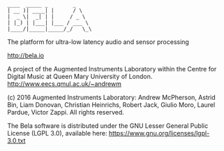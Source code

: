  ```
 ____  _____ _        _    
| __ )| ____| |      / \   
|  _ \|  _| | |     / _ \  
| |_) | |___| |___ / ___ \ 
|____/|_____|_____/_/   \_\
```

The platform for ultra-low latency audio and sensor processing

http://bela.io

A project of the Augmented Instruments Laboratory within the
Centre for Digital Music at Queen Mary University of London.
http://www.eecs.qmul.ac.uk/~andrewm

(c) 2016 Augmented Instruments Laboratory: Andrew McPherson,
	Astrid Bin, Liam Donovan, Christian Heinrichs, Robert Jack,
	Giulio Moro, Laurel Pardue, Victor Zappi. All rights reserved.

The Bela software is distributed under the GNU Lesser General Public License
(LGPL 3.0), available here: https://www.gnu.org/licenses/lgpl-3.0.txt
